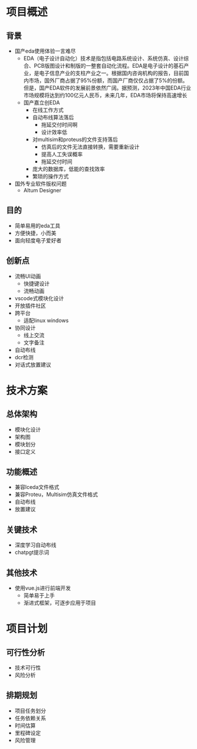 # 项目概述
## 背景
- 国产eda使用体验一言难尽
   - EDA（电子设计自动化）技术是指包括电路系统设计、系统仿真、设计综合、PCB版图设计和制版的一整套自动化流程。EDA是电子设计的基石产业，是电子信息产业的支柱产业之一。根据国内咨询机构的报告，目前国内市场，国外厂商占据了95%份额，而国产厂商仅仅占据了5%的份额。但是，国产EDA软件的发展前景依然广阔。据预测，2023年中国EDA行业市场规模将达到约100亿元人民币，未来几年，EDA市场将保持高速增长
  - 国产嘉立创EDA
    - 在线工作方式
    - 自动布线算法落后
      - 拖延交付时间啊
      - 设计效率低
    - 对multisim和proteus的文件支持落后 
      - 仿真后的文件无法直接转换，需要重新设计
      - 提高人工失误概率
      - 拖延交付时间
    - 庞大的数据库，低能的查找效率
    - 繁琐的操作方式
- 国外专业软件版权问题
  - Altum Designer

  
## 目的
- 简单易用的eda工具
- 方便快捷，小而美
- 面向轻度电子爱好者
## 创新点
- 流畅UI动画
  - 快捷键设计
  - 流畅动画
- vscode式模块化设计
- 开放插件社区
- 跨平台
  - 适配linux windows
- 协同设计
  - 线上交流
  - 文字备注
- 自动布线
- dcr检测
- 对话式放置建议

# 技术方案
## 总体架构
- 模块化设计
- 架构图
- 模块划分
- 接口定义
## 功能概述
- 兼容lceda文件格式
- 兼容Proteu，Multisim仿真文件格式
- 自动布线
- 放置建议
## 关键技术
- 深度学习自动布线
- chatpgt提示词
## 其他技术
- 使用vue.js进行前端开发
  - 简单易于上手
  - 渐进式框架，可逐步应用于项目


# 项目计划
## 可行性分析
- 技术可行性
- 风险分析
## 排期规划
- 项目任务划分
- 任务依赖关系
- 时间估算
- 里程碑设定
- 风险管理